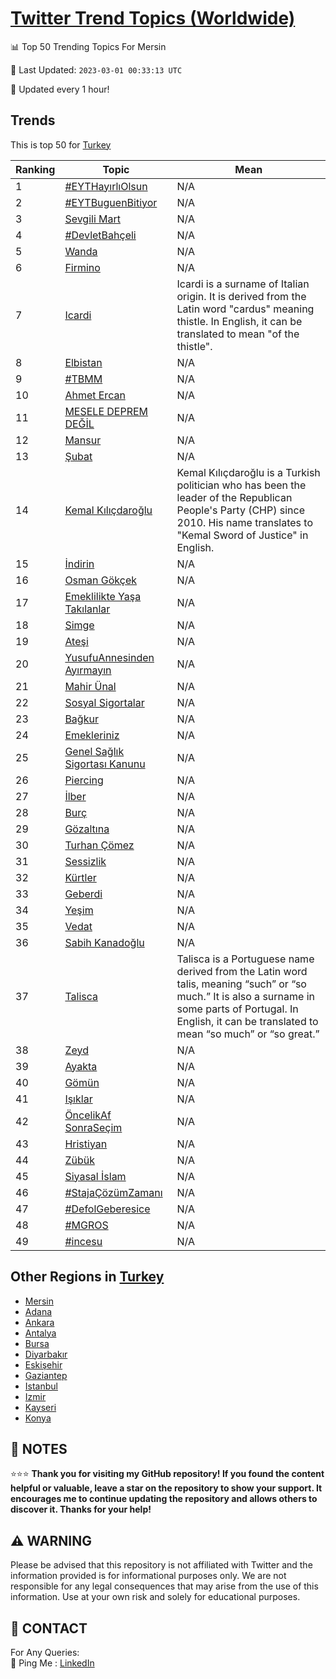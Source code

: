 [Twitter Trend Topics (Worldwide)](https://github.com/ErcinDedeoglu/Twitter-Trend-Topics)
==========


📊 Top 50 Trending Topics For Mersin

📆 Last Updated: `2023-03-01 00:33:13 UTC`

🔧 Updated every 1 hour!


## Trends

This is top 50 for [Turkey](</Turkey>)

| Ranking | Topic | Mean |
| ------- | ------------ | ------------ |
| 1 | [#EYTHayırlıOlsun](http://twitter.com/search?q=%23EYTHay%c4%b1rl%c4%b1Olsun) | N/A |
| 2 | [#EYTBuguenBitiyor](http://twitter.com/search?q=%23EYTBuguenBitiyor) | N/A |
| 3 | [Sevgili Mart](http://twitter.com/search?q=Sevgili+Mart) | N/A |
| 4 | [#DevletBahçeli](http://twitter.com/search?q=%23DevletBah%c3%a7eli) | N/A |
| 5 | [Wanda](http://twitter.com/search?q=Wanda) | N/A |
| 6 | [Firmino](http://twitter.com/search?q=Firmino) | N/A |
| 7 | [Icardi](http://twitter.com/search?q=Icardi) | Icardi is a surname of Italian origin. It is derived from the Latin word "cardus" meaning thistle. In English, it can be translated to mean "of the thistle". |
| 8 | [Elbistan](http://twitter.com/search?q=Elbistan) | N/A |
| 9 | [#TBMM](http://twitter.com/search?q=%23TBMM) | N/A |
| 10 | [Ahmet Ercan](http://twitter.com/search?q=Ahmet+Ercan) | N/A |
| 11 | [MESELE DEPREM DEĞİL](http://twitter.com/search?q=MESELE+DEPREM+DE%c4%9e%c4%b0L) | N/A |
| 12 | [Mansur](http://twitter.com/search?q=Mansur) | N/A |
| 13 | [Şubat](http://twitter.com/search?q=%c5%9eubat) | N/A |
| 14 | [Kemal Kılıçdaroğlu](http://twitter.com/search?q=Kemal+K%c4%b1l%c4%b1%c3%a7daro%c4%9flu) | Kemal Kılıçdaroğlu is a Turkish politician who has been the leader of the Republican People's Party (CHP) since 2010. His name translates to "Kemal Sword of Justice" in English. |
| 15 | [İndirin](http://twitter.com/search?q=%c4%b0ndirin) | N/A |
| 16 | [Osman Gökçek](http://twitter.com/search?q=Osman+G%c3%b6k%c3%a7ek) | N/A |
| 17 | [Emeklilikte Yaşa Takılanlar](http://twitter.com/search?q=Emeklilikte+Ya%c5%9fa+Tak%c4%b1lanlar) | N/A |
| 18 | [Simge](http://twitter.com/search?q=Simge) | N/A |
| 19 | [Ateşi](http://twitter.com/search?q=Ate%c5%9fi) | N/A |
| 20 | [YusufuAnnesinden Ayırmayın](http://twitter.com/search?q=YusufuAnnesinden+Ay%c4%b1rmay%c4%b1n) | N/A |
| 21 | [Mahir Ünal](http://twitter.com/search?q=Mahir+%c3%9cnal) | N/A |
| 22 | [Sosyal Sigortalar](http://twitter.com/search?q=Sosyal+Sigortalar) | N/A |
| 23 | [Bağkur](http://twitter.com/search?q=Ba%c4%9fkur) | N/A |
| 24 | [Emekleriniz](http://twitter.com/search?q=Emekleriniz) | N/A |
| 25 | [Genel Sağlık Sigortası Kanunu](http://twitter.com/search?q=Genel+Sa%c4%9fl%c4%b1k+Sigortas%c4%b1+Kanunu) | N/A |
| 26 | [Piercing](http://twitter.com/search?q=Piercing) | N/A |
| 27 | [İlber](http://twitter.com/search?q=%c4%b0lber) | N/A |
| 28 | [Burç](http://twitter.com/search?q=Bur%c3%a7) | N/A |
| 29 | [Gözaltına](http://twitter.com/search?q=G%c3%b6zalt%c4%b1na) | N/A |
| 30 | [Turhan Çömez](http://twitter.com/search?q=Turhan+%c3%87%c3%b6mez) | N/A |
| 31 | [Sessizlik](http://twitter.com/search?q=Sessizlik) | N/A |
| 32 | [Kürtler](http://twitter.com/search?q=K%c3%bcrtler) | N/A |
| 33 | [Geberdi](http://twitter.com/search?q=Geberdi) | N/A |
| 34 | [Yeşim](http://twitter.com/search?q=Ye%c5%9fim) | N/A |
| 35 | [Vedat](http://twitter.com/search?q=Vedat) | N/A |
| 36 | [Sabih Kanadoğlu](http://twitter.com/search?q=Sabih+Kanado%c4%9flu) | N/A |
| 37 | [Talisca](http://twitter.com/search?q=Talisca) | Talisca is a Portuguese name derived from the Latin word talis, meaning “such” or “so much.” It is also a surname in some parts of Portugal. In English, it can be translated to mean “so much” or “so great.” |
| 38 | [Zeyd](http://twitter.com/search?q=Zeyd) | N/A |
| 39 | [Ayakta](http://twitter.com/search?q=Ayakta) | N/A |
| 40 | [Gömün](http://twitter.com/search?q=G%c3%b6m%c3%bcn) | N/A |
| 41 | [Işıklar](http://twitter.com/search?q=I%c5%9f%c4%b1klar) | N/A |
| 42 | [ÖncelikAf SonraSeçim](http://twitter.com/search?q=%c3%96ncelikAf+SonraSe%c3%a7im) | N/A |
| 43 | [Hristiyan](http://twitter.com/search?q=Hristiyan) | N/A |
| 44 | [Zübük](http://twitter.com/search?q=Z%c3%bcb%c3%bck) | N/A |
| 45 | [Siyasal İslam](http://twitter.com/search?q=Siyasal+%c4%b0slam) | N/A |
| 46 | [#StajaÇözümZamanı](http://twitter.com/search?q=%23Staja%c3%87%c3%b6z%c3%bcmZaman%c4%b1) | N/A |
| 47 | [#DefolGeberesice](http://twitter.com/search?q=%23DefolGeberesice) | N/A |
| 48 | [#MGROS](http://twitter.com/search?q=%23MGROS) | N/A |
| 49 | [#incesu](http://twitter.com/search?q=%23incesu) | N/A |



## Other Regions in [Turkey](</Turkey>)

* [Mersin](</Turkey/Mersin.md>)
* [Adana](</Turkey/Adana.md>)
* [Ankara](</Turkey/Ankara.md>)
* [Antalya](</Turkey/Antalya.md>)
* [Bursa](</Turkey/Bursa.md>)
* [Diyarbakır](</Turkey/Diyarbakır.md>)
* [Eskişehir](</Turkey/Eskişehir.md>)
* [Gaziantep](</Turkey/Gaziantep.md>)
* [Istanbul](</Turkey/Istanbul.md>)
* [Izmir](</Turkey/Izmir.md>)
* [Kayseri](</Turkey/Kayseri.md>)
* [Konya](</Turkey/Konya.md>)



## 📝 NOTES

⭐⭐⭐ **Thank you for visiting my GitHub repository! If you found the content helpful or valuable, leave a star on the repository to show your support. It encourages me to continue updating the repository and allows others to discover it. Thanks for your help!**


## ⚠️ WARNING

Please be advised that this repository is not affiliated with Twitter and the information provided is for informational purposes only. We are not responsible for any legal consequences that may arise from the use of this information. Use at your own risk and solely for educational purposes.


## 📨 CONTACT

 For Any Queries:  
            🏓 Ping Me : [LinkedIn](https://www.linkedin.com/in/ercindedeoglu/)

